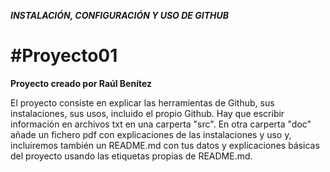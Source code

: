 ***INSTALACIÓN, CONFIGURACIÓN Y USO DE GITHUB***

# #Proyecto01

**Proyecto creado por Raúl Benítez**

El proyecto consiste en explicar las herramientas de Github, sus instalaciones, sus usos, incluido el propio Github.
Hay que escribir información en archivos txt en una carperta "src". En otra carperta "doc" añade un fichero pdf con explicaciones de las instalaciones y uso y, incluiremos también un README.md con tus datos y explicaciones básicas del proyecto usando las etiquetas propias de README.md.

